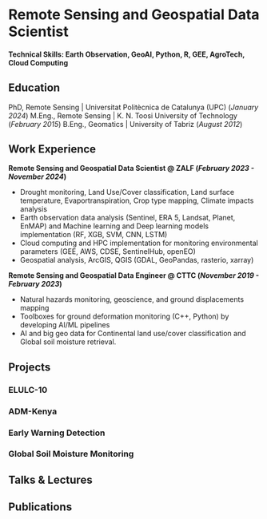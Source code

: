 # Remote Sensing and Geospatial Data Scientist

#### Technical Skills: Earth Observation, GeoAI, Python, R, GEE, AgroTech, Cloud Computing

## Education
PhD, Remote Sensing | Universitat Politècnica de Catalunya (UPC) (_January 2024_)
M.Eng., Remote Sensing | K. N. Toosi University of Technology (_February 2015_)
B.Eng., Geomatics | University of Tabriz (_August 2012_)

## Work Experience
**Remote Sensing and Geospatial Data Scientist @ ZALF (_February 2023 - November 2024_)**
- Drought monitoring, Land Use/Cover classification, Land surface temperature, Evaportranspiration, Crop type mapping, Climate impacts analysis 
- Earth observation data analysis (Sentinel, ERA 5, Landsat, Planet, EnMAP) and Machine learning and Deep learning models implementation (RF, XGB, SVM, CNN, LSTM)
- Cloud computing and HPC implementation for monitoring environmental parameters (GEE, AWS, CDSE, SentinelHub, openEO)
- Geospatial analysis, ArcGIS, QGIS (GDAL, GeoPandas, rasterio, xarray)

**Remote Sensing and Geospatial Data Engineer @ CTTC (_November 2019 - February 2023_)**
- Natural hazards monitoring, geoscience, and ground displacements mapping 
- Toolboxes for ground deformation monitoring (C++, Python) by developing AI/ML pipelines
- AI and big geo data for Continental land use/cover classification and Global soil moisture retrieval.


## Projects
### ELULC-10
### ADM-Kenya
### Early Warning Detection
### Global Soil Moisture Monitoring

## Talks & Lectures

## Publications
